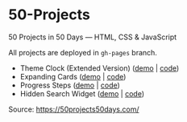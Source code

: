 # 50-Projects
50 Projects in 50 Days — HTML, CSS &amp; JavaScript

All projects are deployed in `gh-pages` branch.

* Theme Clock (Extended Version) ([demo](https://zlobnikov.github.io/50-Projects/theme-clock/) | [code](https://github.com/zlobnikov/50-Projects/tree/gh-pages/theme-clock))  
* Expanding Cards ([demo](https://zlobnikov.github.io/50-Projects/expanding-cards/) | [code](https://github.com/zlobnikov/50-Projects/tree/gh-pages/expanding-cards))  
* Progress Steps ([demo](https://zlobnikov.github.io/50-Projects/progress-steps/) | [code](https://github.com/zlobnikov/50-Projects/tree/gh-pages/progress-steps))  
* Hidden Search Widget ([demo](https://zlobnikov.github.io/50-Projects/hidden-search/) | [code](https://github.com/zlobnikov/50-Projects/tree/gh-pages/hidden-search))  

Source: https://50projects50days.com/
